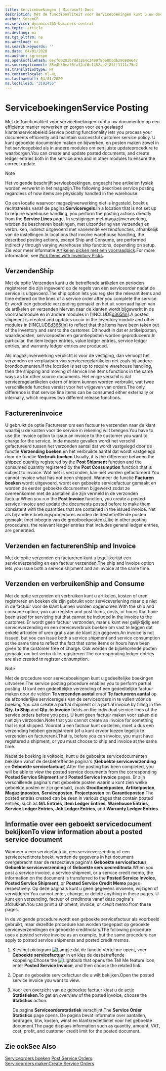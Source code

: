 ```yaml
---
title: Serviceboekingen | Microsoft Docs
description: Met de functionaliteit voor serviceboekingen kunt u uw documenten op een efficiënte manier verwerken en zorgen voor een geslaagd klantenservicebeleid. U kunt geboekte documenten maken en bijwerken, en posten maken zowel in het servicegebied als in andere modules om een juiste updateprocedure te waarborgen.
author: SorenGP
ms.service: dynamics365-business-central
ms.topic: article
ms.devlang: na
ms.tgt_pltfrm: na
ms.workload: na
ms.search.keywords: ''
ms.date: 04/01/2020
ms.author: sgroespe
ms.openlocfilehash: 6ecf6b203b7dd3264c3499f8b60bbdb29698e647
ms.sourcegitcommit: 88e4b30eaf6fa32af0c1452ce2f85ff1111c75e2
ms.translationtype: HT
ms.contentlocale: nl-NL
ms.lasthandoff: 04/01/2020
ms.locfileid: "3192456"
---
```

# <a name="service-posting"></a><span data-ttu-id="e3df1-104">Serviceboekingen</span><span class="sxs-lookup"><span data-stu-id="e3df1-104">Service Posting</span></span>
<span data-ttu-id="e3df1-105">Met de functionaliteit voor serviceboekingen kunt u uw documenten op een efficiënte manier verwerken en zorgen voor een geslaagd klantenservicebeleid.</span><span class="sxs-lookup"><span data-stu-id="e3df1-105">Service posting functionality lets you process your documents efficiently and maintain successful customer service policy.</span></span> <span data-ttu-id="e3df1-106">U kunt geboekte documenten maken en bijwerken, en posten maken zowel in het servicegebied als in andere modules om een juiste updateprocedure te waarborgen.</span><span class="sxs-lookup"><span data-stu-id="e3df1-106">You can create and update posted documents, and create ledger entries both in the service area and in other modules to ensure the correct update.</span></span>  

> [!NOTE]  
>  <span data-ttu-id="e3df1-107">Het volgende beschrijft serviceboekingen, ongeacht hoe artikelen fysiek worden verwerkt in het magazijn.</span><span class="sxs-lookup"><span data-stu-id="e3df1-107">The following describes service posting regardless of how items are physically handled in the warehouse.</span></span>  
>   
>  <span data-ttu-id="e3df1-108">Op een locatie waarvoor magazijnverwerking niet is ingesteld, boekt u rechtstreeks vanaf de pagina **Serviceregels**.</span><span class="sxs-lookup"><span data-stu-id="e3df1-108">In a location that is not set up to require warehouse handling, you perform the posting actions directly from the **Service Lines** page.</span></span> <span data-ttu-id="e3df1-109">In vestigingen met magazijnverwerking, worden de beschreven boekingen, met uitzondering van verzenden en verbruiken, indirect uitgevoerd met variërende verzendfuncties, afhankelijk van de instellingen.</span><span class="sxs-lookup"><span data-stu-id="e3df1-109">In locations that involve warehouse handling, the described posting actions, except Ship and Consume, are performed indirectly through varying warehouse ship functions, depending on setup.</span></span> <span data-ttu-id="e3df1-110">Zie voor meer informatie [Artikelen picken met een voorraadpick](warehouse-how-to-pick-items-with-inventory-picks.md).</span><span class="sxs-lookup"><span data-stu-id="e3df1-110">For more information, see [Pick Items with Inventory Picks](warehouse-how-to-pick-items-with-inventory-picks.md).</span></span>  

## <a name="ship"></a><span data-ttu-id="e3df1-111">Verzenden</span><span class="sxs-lookup"><span data-stu-id="e3df1-111">Ship</span></span>  
<span data-ttu-id="e3df1-112">Met de optie Verzenden kunt u de betreffende artikelen en perioden registreren die zijn ingevoerd op de regels van een serviceorder nadat de service is uitgevoerd.</span><span class="sxs-lookup"><span data-stu-id="e3df1-112">The ship option lets you register the relevant items and time entered on the lines of a service order after you complete the service.</span></span> <span data-ttu-id="e3df1-113">Er wordt een geboekte verzending gemaakt en het uit voorraad halen van de artikelen en verzenden hiervan naar de klanten wordt bijgewerkt in de voorraadmodule en in andere modules in [!INCLUDE[d365fin](includes/d365fin_md.md)].</span><span class="sxs-lookup"><span data-stu-id="e3df1-113">A posted shipment is created and updates occur in the Inventory module and other modules in [!INCLUDE[d365fin](includes/d365fin_md.md)] to reflect that the items have been taken out of the inventory and sent to the customer.</span></span> <span data-ttu-id="e3df1-114">Dit houdt in dat er artikelposten, waardeposten, serviceposten en garantieposten worden geproduceerd.</span><span class="sxs-lookup"><span data-stu-id="e3df1-114">In particular, the item ledger entries, value ledger entries, service ledger entries, and warranty ledger entries are produced.</span></span>  

<span data-ttu-id="e3df1-115">Als magazijnverwerking verplicht is voor de vestiging, dan verloopt het verzenden en verplaatsen van serviceregelartikelen net zoals bij andere brondocumenten.</span><span class="sxs-lookup"><span data-stu-id="e3df1-115">If the location is set up to require warehouse handling, then the shipping and moving of service line items functions in the same ways as for other source documents.</span></span> <span data-ttu-id="e3df1-116">Het enige verschil is dat serviceregelartikelen extern of intern kunnen worden verbruikt, wat twee verschillende functies vereist voor het vrijgeven van orders.</span><span class="sxs-lookup"><span data-stu-id="e3df1-116">The only difference is that service line items can be consumed either externally or internally, which requires two different release functions.</span></span>

## <a name="invoice"></a><span data-ttu-id="e3df1-117">Factureren</span><span class="sxs-lookup"><span data-stu-id="e3df1-117">Invoice</span></span>  
<span data-ttu-id="e3df1-118">U gebruikt de optie Factureren om een factuur te verzenden naar de klant waarbij u de kosten voor de service in rekening wilt brengen.</span><span class="sxs-lookup"><span data-stu-id="e3df1-118">You have to use the invoice option to issue an invoice to the customer you want to charge for the service.</span></span> <span data-ttu-id="e3df1-119">In de meeste gevallen wordt het verschil gefactureerd tussen het verzonden aantal dat wordt vastgelegd door de functie **Verzending boeken** en het verbruikte aantal dat wordt vastgelegd door de functie **Verbruik boeken**.</span><span class="sxs-lookup"><span data-stu-id="e3df1-119">Usually, it is the difference between the shipped quantity registered by the **Post Shipment** function and the consumed quantity registered by the **Post Consumption** function that is subject to invoice.</span></span> <span data-ttu-id="e3df1-120">Wat niet is verzonden, kan niet worden gefactureerd.</span><span class="sxs-lookup"><span data-stu-id="e3df1-120">You cannot invoice what has not been shipped.</span></span> <span data-ttu-id="e3df1-121">Wanneer de functie **Facturen boeken** wordt uitgevoerd, wordt een geboekte servicefactuur gemaakt en worden de eerder geboekte documenten bijgewerkt zodat ze overeenkomen met de aantallen die zijn vermeld in de verzonden factuur.</span><span class="sxs-lookup"><span data-stu-id="e3df1-121">When you run the **Post Invoice** function, you create a posted service invoice and update the documents posted before to make them consistent with the quantities that are contained in the issued invoice.</span></span> <span data-ttu-id="e3df1-122">Net als bij andere boekingsprocedures worden de desbetreffende posten gemaakt (met inbegrip van de grootboekposten).</span><span class="sxs-lookup"><span data-stu-id="e3df1-122">Like in other posting procedures, the relevant ledger entries that includes general ledger entries, are generated.</span></span>  

## <a name="ship-and-invoice"></a><span data-ttu-id="e3df1-123">Verzenden en factureren</span><span class="sxs-lookup"><span data-stu-id="e3df1-123">Ship and Invoice</span></span>  
<span data-ttu-id="e3df1-124">Met de optie verzenden en factureren kunt u tegelijkertijd een serviceverzending en een factuur verzenden.</span><span class="sxs-lookup"><span data-stu-id="e3df1-124">The ship and invoice option lets you issue both a service shipment and an invoice at the same time.</span></span>  

## <a name="ship-and-consume"></a><span data-ttu-id="e3df1-125">Verzenden en verbruiken</span><span class="sxs-lookup"><span data-stu-id="e3df1-125">Ship and Consume</span></span>  
<span data-ttu-id="e3df1-126">Met de optie verzenden en verbruiken kunt u artikelen, kosten of uren registreren en boeken die zijn gebruikt voor serviceverlening maar die niet in de factuur voor de klant kunnen worden opgenomen.</span><span class="sxs-lookup"><span data-stu-id="e3df1-126">With the ship and consume option, you can register and post items, costs, or hours that have been used for servicing but that cannot be included in the invoice to the customer.</span></span> <span data-ttu-id="e3df1-127">Er wordt geen factuur verzonden, maar u kunt wel gelijktijdig een serviceverzending en een serviceverbruik boeken om vast te leggen dat enkele artikelen of uren gratis aan de klant zijn gegeven.</span><span class="sxs-lookup"><span data-stu-id="e3df1-127">An invoice is not issued, but you can issue both a service shipment and service consumption at the same time to reflect the fact that some items or hours have been given to the customer free of charge.</span></span> <span data-ttu-id="e3df1-128">Ook worden de bijbehorende posten gemaakt om het verbruik te registreren.</span><span class="sxs-lookup"><span data-stu-id="e3df1-128">The corresponding ledger entries are also created to register consumption.</span></span>  

> [!NOTE]  
>  <span data-ttu-id="e3df1-129">Met de procedure voor serviceboekingen kunt u gedeeltelijke boekingen uitvoeren.</span><span class="sxs-lookup"><span data-stu-id="e3df1-129">The service posting procedure enables you to perform partial posting.</span></span> <span data-ttu-id="e3df1-130">U kunt een gedeeltelijke verzending of een gedeeltelijke factuur maken door de velden **Te verzenden aantal** en/of **Te factureren aantal** op de afzonderlijke serviceregels van de serviceorders in te vullen vóór de boeking.</span><span class="sxs-lookup"><span data-stu-id="e3df1-130">You can create a partial shipment or a partial invoice by filling in the **Qty. to Ship** and **Qty. to Invoice** fields on the individual service lines of the service orders before you post.</span></span> <span data-ttu-id="e3df1-131">U kunt geen factuur maken voor zaken die niet zijn verzonden.</span><span class="sxs-lookup"><span data-stu-id="e3df1-131">Note that you cannot create an invoice for something that is not shipped.</span></span> <span data-ttu-id="e3df1-132">Voordat u een factuur kunt opstellen, moet u dus een verzending hebben geregistreerd (of u kunt ervoor kiezen tegelijk te verzenden en factureren).</span><span class="sxs-lookup"><span data-stu-id="e3df1-132">That is, before you can invoice, you must have registered a shipment, or you must choose to ship and invoice at the same time.</span></span>  

<span data-ttu-id="e3df1-133">Nadat de boeking is voltooid, kunt u de geboekte servicedocumenten bekijken vanaf de desbetreffende pagina's (**Geboekte serviceverzending** en **Geboekte servicefactuur**).</span><span class="sxs-lookup"><span data-stu-id="e3df1-133">After the posting has been completed, you will be able to view the posted service documents from the corresponding **Posted Service Shipment** and **Posted Service Invoice** pages.</span></span> <span data-ttu-id="e3df1-134">Er zijn verschillende pagina's met geboekte posten waarin u kunt zien welke geboekte posten er zijn gemaakt, zoals **Grootboekposten**, **Artikelposten**, **Magazijnposten**, **Serviceposten**, **Projectposten** en **Garantieposten**.</span><span class="sxs-lookup"><span data-stu-id="e3df1-134">The posted entries created can be seen in various pages that contain posted entries, such as **G/L Entries**, **Item Ledger Entries**, **Warehouse Entries**, **Service Ledger Entries**, **Job Ledger Entries**, and **Warranty Ledger Entries**.</span></span>  

## <a name="to-view-information-about-a-posted-service-document"></a><span data-ttu-id="e3df1-135">Informatie over een geboekt servicedocument bekijken</span><span class="sxs-lookup"><span data-stu-id="e3df1-135">To view information about a posted service document</span></span>  
<span data-ttu-id="e3df1-136">Wanneer u een servicefactuur, een serviceverzending of een servicecreditnota boekt, worden de gegevens in het document overgebracht naar de respectieve pagina's **Geboekte servicefactuur**, **Geboekte serviceverzending** of **Geboekte servicecreditnota**.</span><span class="sxs-lookup"><span data-stu-id="e3df1-136">When you post a service invoice, a service shipment, or a service credit memo, the information on the document is transferred to the **Posted Service Invoice**, **Posted Service Shipment**, or **Posted Service Credit Memo** pages respectively.</span></span> <span data-ttu-id="e3df1-137">Op deze pagina's kunt u geen gegevens invoeren, wijzigen of verwijderen.</span><span class="sxs-lookup"><span data-stu-id="e3df1-137">You cannot enter, change, or delete anything in these pages.</span></span> <span data-ttu-id="e3df1-138">U kunt een verzending, factuur of creditnota vanaf deze pagina's afdrukken.</span><span class="sxs-lookup"><span data-stu-id="e3df1-138">You can print a shipment, invoice, or credit memo from these pages.</span></span>  

<span data-ttu-id="e3df1-139">In de volgende procedure wordt een geboekte servicefactuur als voorbeeld gebruikt, maar dezelfde procedure kan worden toegepast op geboekte serviceverzendingen en geboekte creditnota's.</span><span class="sxs-lookup"><span data-stu-id="e3df1-139">The following procedure uses a posted service invoice as an example, but the same procedure can apply to posted service shipments and posted credit memos.</span></span>  

1. <span data-ttu-id="e3df1-140">Kies het pictogram ![Lampje dat de functie Vertel me opent](media/ui-search/search_small.png "Vertel me wat u wilt doen"), voer **Geboekte servicefactuur** in en kies de desbetreffende koppeling.</span><span class="sxs-lookup"><span data-stu-id="e3df1-140">Choose the ![Lightbulb that opens the Tell Me feature](media/ui-search/search_small.png "Tell me what you want to do") icon, enter **Posted Service Invoice**, and then choose the related link.</span></span>  
2. <span data-ttu-id="e3df1-141">Open de geboekte servicefactuur die u wilt bekijken.</span><span class="sxs-lookup"><span data-stu-id="e3df1-141">Open the posted service invoice you want to view.</span></span>  
3. <span data-ttu-id="e3df1-142">Voor een overzicht van de geboekte factuur kiest u de actie **Statistieken**.</span><span class="sxs-lookup"><span data-stu-id="e3df1-142">To get an overview of the posted invoice, choose the **Statistics** action.</span></span>  

    <span data-ttu-id="e3df1-143">De pagina **Serviceorderstatistiek** verschijnt.</span><span class="sxs-lookup"><span data-stu-id="e3df1-143">The **Service Order Statistics** page opens.</span></span> <span data-ttu-id="e3df1-144">De pagina bevat informatie over aantallen, bedragen, btw, kosten, winst en klantkredietlimiet voor het geboekte document.</span><span class="sxs-lookup"><span data-stu-id="e3df1-144">The page displays information such as quantity, amount, VAT, cost, profit, and customer credit limit for the posted document.</span></span>

## <a name="see-also"></a><span data-ttu-id="e3df1-145">Zie ook</span><span class="sxs-lookup"><span data-stu-id="e3df1-145">See Also</span></span>  
<span data-ttu-id="e3df1-146">[Serviceorders boeken](service-how-to-post-service-orders.md) </span><span class="sxs-lookup"><span data-stu-id="e3df1-146">[Post Service Orders](service-how-to-post-service-orders.md) </span></span>  
[<span data-ttu-id="e3df1-147">Serviceorders maken</span><span class="sxs-lookup"><span data-stu-id="e3df1-147">Create Service Orders</span></span>](service-how-to-create-service-orders.md)
